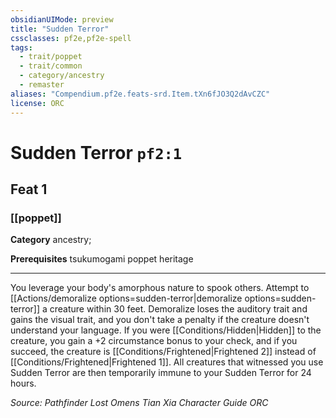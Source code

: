 ```yaml
---
obsidianUIMode: preview
title: "Sudden Terror"
cssclasses: pf2e,pf2e-spell
tags:
  - trait/poppet
  - trait/common
  - category/ancestry
  - remaster
aliases: "Compendium.pf2e.feats-srd.Item.tXn6fJO3Q2dAvCZC"
license: ORC
---
```

# Sudden Terror `pf2:1`
## Feat 1
### [[poppet]]

**Category** ancestry; 



**Prerequisites** tsukumogami poppet heritage
* * *
You leverage your body's amorphous nature to spook others. Attempt to [[Actions/demoralize options=sudden-terror|demoralize options=sudden-terror]] a creature within 30 feet. Demoralize loses the auditory trait and gains the visual trait, and you don't take a penalty if the creature doesn't understand your language. If you were [[Conditions/Hidden|Hidden]] to the creature, you gain a +2 circumstance bonus to your check, and if you succeed, the creature is [[Conditions/Frightened|Frightened 2]] instead of [[Conditions/Frightened|Frightened 1]]. All creatures that witnessed you use Sudden Terror are then temporarily immune to your Sudden Terror for 24 hours.

*Source: Pathfinder Lost Omens Tian Xia Character Guide*
*ORC*
